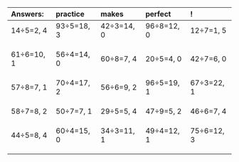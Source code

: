 | Answers: | practice | makes | perfect | ! |
| :--- | :--- | :--- | :--- | :--- |
| 14÷5=2, 4 | 93÷5=18, 3 | 42÷3=14, 0 | 96÷8=12, 0 | 12÷7=1, 5 | 
|   |   |   |   |   | 
|   |   |   |   |   | 
|   |   |   |   |   | 
| 61÷6=10, 1 | 56÷4=14, 0 | 60÷8=7, 4 | 20÷5=4, 0 | 42÷7=6, 0 | 
|   |   |   |   |   | 
|   |   |   |   |   | 
|   |   |   |   |   | 
| 57÷8=7, 1 | 70÷4=17, 2 | 56÷6=9, 2 | 96÷5=19, 1 | 67÷3=22, 1 | 
|   |   |   |   |   | 
|   |   |   |   |   | 
|   |   |   |   |   | 
| 58÷7=8, 2 | 50÷7=7, 1 | 29÷5=5, 4 | 47÷9=5, 2 | 46÷6=7, 4 | 
|   |   |   |   |   | 
|   |   |   |   |   | 
|   |   |   |   |   | 
| 44÷5=8, 4 | 60÷4=15, 0 | 34÷3=11, 1 | 49÷4=12, 1 | 75÷6=12, 3 | 
|   |   |   |   |   | 
|   |   |   |   |   | 
|   |   |   |   |   | 
